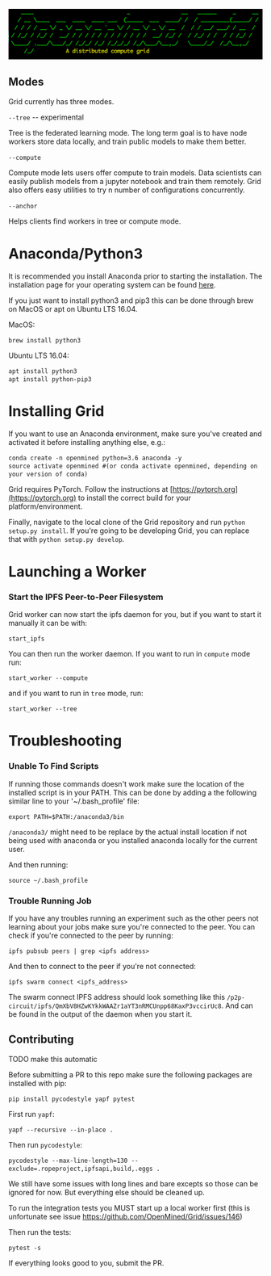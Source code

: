 ![wtf](images/banner.png)

## Modes

Grid currently has three modes.

`--tree` -- experimental

Tree is the federated learning mode.  The long term goal is to have node workers store data
locally, and train public models to make them better.

`--compute`

Compute mode lets users offer compute to train models.  Data scientists can easily publish models from
a jupyter notebook and train them remotely.  Grid also offers easy utilities to try n number of
configurations concurrently.

`--anchor`

Helps clients find workers in tree or compute mode.

# Anaconda/Python3

It is recommended you install Anaconda prior to starting the installation. The installation page for your operating system can be found [here](https://www.anaconda.com/download/).

If you just want to install python3 and pip3 this can be done through brew on MacOS or apt on Ubuntu LTS 16.04.

MacOS:

```
brew install python3
```

Ubuntu LTS 16.04:

```
apt install python3
apt install python-pip3
```

# Installing Grid

If you want to use an Anaconda environment, make sure you've created and activated it before installing anything else, e.g.:
```
conda create -n openmined python=3.6 anaconda -y
source activate openmined #(or conda activate openmined, depending on your version of conda)
```
Grid requires PyTorch.  Follow the instructions at [https://pytorch.org](https://pytorch.org) to install the correct build for your platform/environment.

Finally, navigate to the local clone of the Grid repository and run ```python setup.py install```.  If you're going to be developing Grid, you can replace that with ```python setup.py develop```.

# Launching a Worker

### Start the IPFS Peer-to-Peer Filesystem

Grid worker can now start the ipfs daemon for you, but if you want to start it manually it can be with:

```
start_ipfs
```

You can then run the worker daemon. If you want to run in `compute` mode run:

```
start_worker --compute
```

and if you want to run in `tree` mode, run:

```
start_worker --tree
```

# Troubleshooting

### Unable To Find Scripts

If running those commands doesn't work make sure the location of the installed script is in your PATH. This can be done by adding a the following similar line to your '~/.bash_profile' file:

```
export PATH=$PATH:/anaconda3/bin
```

`/anaconda3/` might need to be replace by the actual install location if not being used with anaconda or you installed anaconda locally for the current user.

And then running:

```
source ~/.bash_profile
```

### Trouble Running Job

If you have any troubles running an experiment such as the other peers not learning about your jobs make sure you're connected to the peer. You can check if you're connected to the peer by running:

```
ipfs pubsub peers | grep <ipfs address>
```

And then to connect to the peer if you're not connected:

```
ipfs swarm connect <ipfs_address>
```

The swarm connect IPFS address should look something like this `/p2p-circuit/ipfs/QmXbV8HZwKYkkWAAZr1aYT3nRMCUnpp68KaxP3vccirUc8`. And can be found in the output of the daemon when you start it.

## Contributing

TODO make this automatic

Before submitting a PR to this repo make sure the following packages are installed with pip:

```
pip install pycodestyle yapf pytest
```

First run `yapf`:

```
yapf --recursive --in-place .
```

Then run `pycodestyle`:

```
pycodestyle --max-line-length=130 --exclude=.ropeproject,ipfsapi,build,.eggs .
```

We still have some issues with long lines and bare excepts so those can be ignored for now. But everything else should be cleaned up.

To run the integration tests you MUST start up a local worker first (this is unfortunate see issue https://github.com/OpenMined/Grid/issues/146)

Then run the tests:

```
pytest -s
```

If everything looks good to you, submit the PR.
